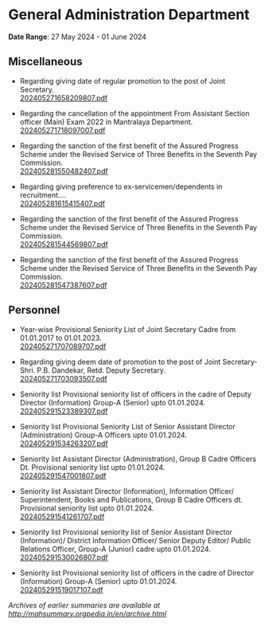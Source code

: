 # General Administration Department

**Date Range**: 27 May 2024 - 01 June 2024


## Miscellaneous
- Regarding giving date of regular promotion to the post of Joint Secretary.\
  [202405271658209807.pdf](https://gr.maharashtra.gov.in/Site/Upload/Government%20Resolutions/English/202405271658209807.pdf)

- Regarding the cancellation of the appointment From Assistant Section officer (Main) Exam 2022 in Mantralaya Department.\
  [202405271718097007.pdf](https://gr.maharashtra.gov.in/Site/Upload/Government%20Resolutions/English/202405271718097007.pdf)

- Regarding the sanction of the first benefit of the Assured Progress Scheme under the Revised Service of Three Benefits in the Seventh Pay Commission.\
  [202405281550482407.pdf](https://gr.maharashtra.gov.in/Site/Upload/Government%20Resolutions/English/202405281550482407.pdf)

- Regarding giving preference to ex-servicemen/dependents in recruitment....\
  [202405281615415407.pdf](https://gr.maharashtra.gov.in/Site/Upload/Government%20Resolutions/English/202405281615415407.pdf)

- Regarding the sanction of the first benefit of the Assured Progress Scheme under the Revised Service of Three Benefits in the Seventh Pay Commission.\
  [202405281544569807.pdf](https://gr.maharashtra.gov.in/Site/Upload/Government%20Resolutions/English/202405281544569807.pdf)

- Regarding the sanction of the first benefit of the Assured Progress Scheme under the Revised Service of Three Benefits in the Seventh Pay Commission.\
  [202405281547387607.pdf](https://gr.maharashtra.gov.in/Site/Upload/Government%20Resolutions/English/202405281547387607.pdf)

## Personnel
- Year-wise Provisional Seniority List of Joint Secretary Cadre from 01.01.2017  to 01.01.2023.\
  [202405271707089707.pdf](https://gr.maharashtra.gov.in/Site/Upload/Government%20Resolutions/English/202405271707089707....pdf)

- Regarding giving deem date of promotion to the post of Joint Secretary-Shri. P.B. Dandekar, Retd. Deputy Secretary.\
  [202405271703093507.pdf](https://gr.maharashtra.gov.in/Site/Upload/Government%20Resolutions/English/202405271703093507.pdf)

- Seniority list Provisional seniority list of officers in the cadre of Deputy Director (Information) Group-A (Senior) upto 01.01.2024.\
  [202405291523389307.pdf](https://gr.maharashtra.gov.in/Site/Upload/Government%20Resolutions/English/202405291523389307.pdf)

- Seniority list Provisional Seniority List of Senior Assistant Director (Administration) Group-A Officers upto 01.01.2024.\
  [202405291534263207.pdf](https://gr.maharashtra.gov.in/Site/Upload/Government%20Resolutions/English/202405291534263207.pdf)

- Seniority list Assistant Director (Administration), Group B Cadre Officers Dt. Provisional seniority list upto 01.01.2024.\
  [202405291547001807.pdf](https://gr.maharashtra.gov.in/Site/Upload/Government%20Resolutions/English/202405291547001807.pdf)

- Seniority list Assistant Director (Information), Information Officer/ Superintendent, Books and Publications, Group B Cadre Officers dt. Provisional seniority list upto 01.01.2024.\
  [202405291541261707.pdf](https://gr.maharashtra.gov.in/Site/Upload/Government%20Resolutions/English/202405291541261707.pdf)

- Seniority list Provisional seniority list of Senior Assistant Director (Information)/ District Information Officer/ Senior Deputy Editor/ Public Relations Officer, Group-A (Junior) cadre upto 01.01.2024.\
  [202405291530026807.pdf](https://gr.maharashtra.gov.in/Site/Upload/Government%20Resolutions/English/202405291530026807.pdf)

- Seniority list Provisional seniority list of officers in the cadre of Director (Information) Group-A (Senior) upto 01.01.2024.\
  [202405291519017107.pdf](https://gr.maharashtra.gov.in/Site/Upload/Government%20Resolutions/English/202405291519017107.pdf)


*Archives of earlier summaries are available at http://mahsummary.orgpedia.in/en/archive.html*